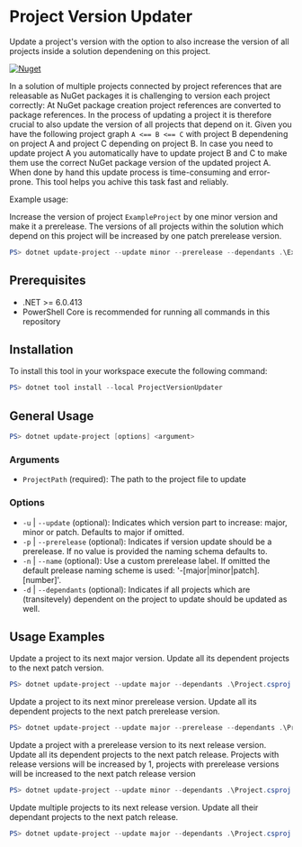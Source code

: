﻿# Project Version Updater

Update a project's version with the option to also increase the version of all projects inside a solution dependening on this project.

[![Nuget](https://img.shields.io/nuget/v/ProjectVersionUpdater?style=flat)](https://www.nuget.org/packages/ProjectVersionUpdater)

In a solution of multiple projects connected by project references that are releasable as NuGet packages it is challenging to version each project correctly: At NuGet package creation project references are converted to package references. In the process of updating a project it is therefore crucial to also update the version of all projects that depend on it. Given you have the following project graph `A <== B <== C` with project B dependening on project A and project C depending on project B. In case you need to update project A you automatically have to update project B and C to make them use the correct NuGet package version of the updated project A. When done by hand this update process is time-consuming and error-prone. This tool helps you achive this task fast and reliably.  

Example usage:

Increase the version of project `ExampleProject` by one minor version and make it a prerelease. The versions of all projects within the solution which depend on this project will be increased by one patch prerelease version. 

```powershell
PS> dotnet update-project --update minor --prerelease --dependants .\ExampleProject.csproj
```

## Prerequisites

- .NET >= 6.0.413
- PowerShell Core is recommended for running all commands in this repository

## Installation

To install this tool in your workspace execute the following command:

```powershell
PS> dotnet tool install --local ProjectVersionUpdater
```

## General Usage

```powershell
PS> dotnet update-project [options] <argument>
```

### Arguments

- `ProjectPath` (required): The path to the project file to update

### Options

- `-u` | `--update` (optional): Indicates which version part to increase: major, minor or patch. Defaults to major if omitted.
- `-p` | `--prerelease` (optional):  Indicates if version update should be a prerelease. If no value is provided the naming schema defaults to.
- `-n` | `--name` (optional): Use a custom prerelease label. If omitted the default prelease naming scheme is used: '<version>-[major|minor|patch].[number]'.
- `-d` | `--dependants` (optional): Indicates if all projects which are (transitevely) dependent on the project to update should be updated as well.

## Usage Examples

Update a project to its next major version. Update all its dependent projects to the next patch version.

```powershell
PS> dotnet update-project --update major --dependants .\Project.csproj
```

Update a project to its next minor prerelease version. Update all its dependent projects to the next patch prerelease version.

```powershell
PS> dotnet update-project --update major --prerelease --dependants .\Project.csproj
```

Update a project with a prerelease version to its next release version. Update all its dependent projects to the next patch release. Projects with release versions will be increased by 1, projects with prerelease versions will be increased to the next patch release version

```powershell
PS> dotnet update-project --update minor --dependants .\Project.csproj
```

Update multiple projects to its next release version. Update all their dependant projects to the next patch release.

```powershell
PS> dotnet update-project --update major --dependants .\Project.csproj .\Project.Abstractions.csproj
```
